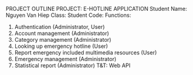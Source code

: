 PROJECT OUTLINE
PROJECT: E-HOTLINE APPLICATION
Student Name: Nguyen Van Hiep
Class: 
Student Code: 
Functions:
1.	Authentication (Administrator, User)
2.	Account management (Administrator)
3.	Category management (Administrator)
4.	Looking up emergency hotline (User)
5.	Report emergency included multimedia resources (User)
6.	Emergency management (Administrator)
7.	Statistical report (Administrator)
T&T: Web API
